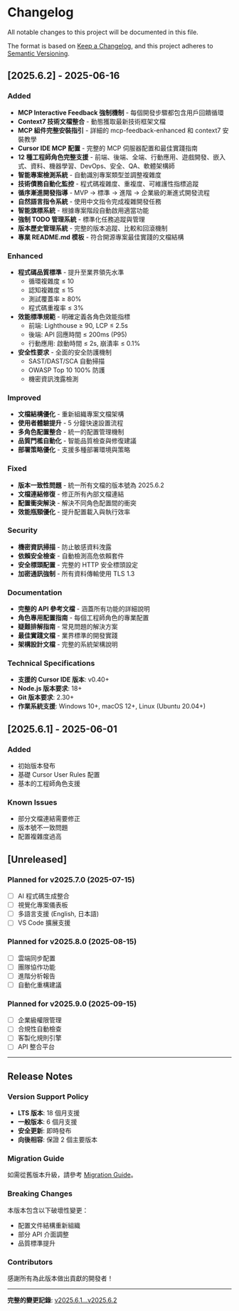 # Changelog

All notable changes to this project will be documented in this file.

The format is based on [Keep a Changelog](https://keepachangelog.com/en/1.0.0/),
and this project adheres to [Semantic Versioning](https://semver.org/spec/v2.0.0.html).

## [2025.6.2] - 2025-06-16

### Added

- **MCP Interactive Feedback 強制機制** - 每個開發步驟都包含用戶回饋循環
- **Context7 技術文檔整合** - 動態獲取最新技術框架文檔
- **MCP 組件完整安裝指引** - 詳細的 mcp-feedback-enhanced 和 context7 安裝教學
- **Cursor IDE MCP 配置** - 完整的 MCP 伺服器配置和最佳實踐指南
- **12 種工程師角色完整支援** - 前端、後端、全端、行動應用、遊戲開發、嵌入式、資料、機器學習、DevOps、安全、QA、軟體架構師
- **智能專案檢測系統** - 自動識別專案類型並調整複雜度
- **技術債務自動化監控** - 程式碼複雜度、重複度、可維護性指標追蹤
- **循序漸進開發指導** - MVP → 標準 → 進階 → 企業級的漸進式開發流程
- **自然語言指令系統** - 使用中文指令完成複雜開發任務
- **智能旗標系統** - 根據專案階段自動啟用適當功能
- **強制 TODO 管理系統** - 標準化任務追蹤與管理
- **版本歷史管理系統** - 完整的版本追蹤、比較和回滾機制
- **專業 README.md 模板** - 符合開源專案最佳實踐的文檔結構

### Enhanced

- **程式碼品質標準** - 提升至業界領先水準
  - 循環複雜度 ≤ 10
  - 認知複雜度 ≤ 15
  - 測試覆蓋率 ≥ 80%
  - 程式碼重複率 ≤ 3%
- **效能標準規範** - 明確定義各角色效能指標
  - 前端: Lighthouse ≥ 90, LCP ≤ 2.5s
  - 後端: API 回應時間 ≤ 200ms (P95)
  - 行動應用: 啟動時間 ≤ 2s, 崩潰率 ≤ 0.1%
- **安全性要求** - 全面的安全防護機制
  - SAST/DAST/SCA 自動掃描
  - OWASP Top 10 100% 防護
  - 機密資訊洩露檢測

### Improved

- **文檔結構優化** - 重新組織專案文檔架構
- **使用者體驗提升** - 5 分鐘快速設置流程
- **多角色配置整合** - 統一的配置管理機制
- **品質門檻自動化** - 智能品質檢查與修復建議
- **部署策略優化** - 支援多種部署環境與策略

### Fixed

- **版本一致性問題** - 統一所有文檔的版本號為 2025.6.2
- **文檔連結修復** - 修正所有內部文檔連結
- **配置衝突解決** - 解決不同角色配置間的衝突
- **效能瓶頸優化** - 提升配置載入與執行效率

### Security

- **機密資訊掃描** - 防止敏感資料洩露
- **依賴安全檢查** - 自動檢測高危依賴套件
- **安全標頭配置** - 完整的 HTTP 安全標頭設定
- **加密通訊強制** - 所有資料傳輸使用 TLS 1.3

### Documentation

- **完整的 API 參考文檔** - 涵蓋所有功能的詳細說明
- **角色專用配置指南** - 每個工程師角色的專業配置
- **疑難排解指南** - 常見問題的解決方案
- **最佳實踐文檔** - 業界標準的開發實踐
- **架構設計文檔** - 完整的系統架構說明

### Technical Specifications

- **支援的 Cursor IDE 版本**: v0.40+
- **Node.js 版本要求**: 18+
- **Git 版本要求**: 2.30+
- **作業系統支援**: Windows 10+, macOS 12+, Linux (Ubuntu 20.04+)

## [2025.6.1] - 2025-06-01

### Added

- 初始版本發布
- 基礎 Cursor User Rules 配置
- 基本的工程師角色支援

### Known Issues

- 部分文檔連結需要修正
- 版本號不一致問題
- 配置複雜度過高

## [Unreleased]

### Planned for v2025.7.0 (2025-07-15)

- [ ] AI 程式碼生成整合
- [ ] 視覺化專案儀表板
- [ ] 多語言支援 (English, 日本語)
- [ ] VS Code 擴展支援

### Planned for v2025.8.0 (2025-08-15)

- [ ] 雲端同步配置
- [ ] 團隊協作功能
- [ ] 進階分析報告
- [ ] 自動化重構建議

### Planned for v2025.9.0 (2025-09-15)

- [ ] 企業級權限管理
- [ ] 合規性自動檢查
- [ ] 客製化規則引擎
- [ ] API 整合平台

---

## Release Notes

### Version Support Policy

- **LTS 版本**: 18 個月支援
- **一般版本**: 6 個月支援
- **安全更新**: 即時發布
- **向後相容**: 保證 2 個主要版本

### Migration Guide

如需從舊版本升級，請參考 [Migration Guide](docs/migration-guide.md)。

### Breaking Changes

本版本包含以下破壞性變更：

- 配置文件結構重新組織
- 部分 API 介面調整
- 品質標準提升

### Contributors

感謝所有為此版本做出貢獻的開發者！

---

**完整的變更記錄**: [v2025.6.1...v2025.6.2](https://github.com/s123104/cursor-user-rules-2025/compare/v2025.6.1...v2025.6.2)
